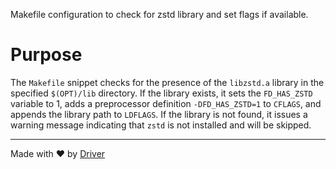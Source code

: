 <!--------------------------------------------------------------------------------->
<!-- IMPORTANT: This file is auto-generated by Driver (https://driver.ai). -------->
<!-- Manual edits may be overwritten on future commits. --------------------------->
<!--------------------------------------------------------------------------------->

Makefile configuration to check for zstd library and set flags if available.

# Purpose
The `Makefile` snippet checks for the presence of the `libzstd.a` library in the specified `$(OPT)/lib` directory. If the library exists, it sets the `FD_HAS_ZSTD` variable to 1, adds a preprocessor definition `-DFD_HAS_ZSTD=1` to `CFLAGS`, and appends the library path to `LDFLAGS`. If the library is not found, it issues a warning message indicating that `zstd` is not installed and will be skipped.

---
Made with ❤️ by [Driver](https://www.driver.ai/)